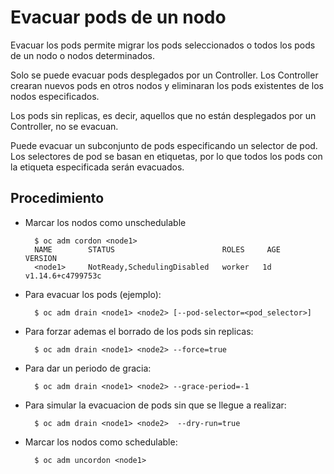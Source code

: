 # Evacuar pods de un nodo

Evacuar los pods permite migrar los pods seleccionados o todos los pods de un nodo o nodos determinados.

Solo se puede evacuar pods desplegados por un Controller. Los Controller crearan nuevos pods en otros nodos y eliminaran los pods existentes de los nodos especificados.

Los pods sin replicas, es decir, aquellos que no están desplegados por un Controller, no se evacuan.

Puede evacuar un subconjunto de pods especificando un selector de pod. Los selectores de pod se basan en etiquetas, por lo que todos los pods con la etiqueta especificada serán evacuados.

## Procedimiento

* Marcar los nodos como unschedulable

        $ oc adm cordon <node1>
        NAME        STATUS                        ROLES     AGE       VERSION
        <node1>     NotReady,SchedulingDisabled   worker   1d        v1.14.6+c4799753c

* Para evacuar los pods (ejemplo):

        $ oc adm drain <node1> <node2> [--pod-selector=<pod_selector>]

* Para forzar ademas el borrado de los pods sin replicas:

        $ oc adm drain <node1> <node2> --force=true

* Para dar un periodo de gracia:

        $ oc adm drain <node1> <node2> --grace-period=-1

* Para simular la evacuacion de pods sin que se llegue a realizar:

        $ oc adm drain <node1> <node2>  --dry-run=true

* Marcar los nodos como schedulable:

        $ oc adm uncordon <node1>
